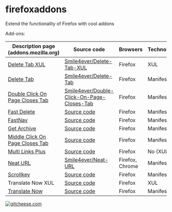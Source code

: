 # firefoxaddons
Extend the functionality of Firefox with cool addons

Add-ons:

| Description page (addons.mozilla.org) | Source code | Browsers | Technology
| ---------------- | ----------- | -------- | --------------------------
| [Delete Tab XUL](https://addons.mozilla.org/firefox/addon/delete-tab-xul/) | [Smile4ever/Delete-Tab-XUL](https://github.com/Smile4ever/Delete-Tab-XUL) | Firefox | XUL
| [Delete Tab](https://addons.mozilla.org/firefox/addon/delete-tab/) | [Smile4ever/Delete-Tab](https://github.com/Smile4ever/Delete-Tab) | Firefox | Manifest V2
| [Double Click On Page Closes Tab](https://addons.mozilla.org/nl/firefox/addon/double-click-on-page-close-tab/) | [Smile4ever/Double-Click-On-Page-Closes-Tab](https://github.com/Smile4ever/Double-Click-On-Page-Closes-Tab) | Firefox | Manifest V2
| [Fast Delete](https://addons.mozilla.org/firefox/addon/fast-delete/) | [Source code](https://github.com/Smile4ever/firefoxaddons/tree/master/Fast%20Delete-webext) | Firefox | Manifest V2
| [FastNav](https://addons.mozilla.org/firefox/addon/fastnav/) | [Source code](https://github.com/Smile4ever/firefoxaddons/tree/master/FastNav-webext) | Firefox | Manifest V2
| [Get Archive](https://addons.mozilla.org/firefox/addon/get-archive/) | [Source code](https://github.com/Smile4ever/firefoxaddons/tree/master/GetArchive-webext) | Firefox | Manifest V2
| [Middle Click On Page Closes Tab](https://addons.mozilla.org/firefox/addon/middle-click-on-page-close-tab/) | [Source code](https://github.com/Smile4ever/firefoxaddons/tree/master/Middle%20Click%20On%20Page%20Closes%20Tab-webext) | Firefox | Manifest V2
| [Multi Links Plus](https://addons.mozilla.org/firefox/addon/multi-links-plus/) | [Source code](https://github.com/Smile4ever/firefoxaddons/tree/master/Multi%20Links%20Plus) | Firefox | No (XUL)
| [Neat URL](https://addons.mozilla.org/firefox/addon/neat-url/) | [Smile4ever/Neat-URL](https://github.com/Smile4ever/Neat-URL) | Firefox, Chrome | Manifest V2
| [Scrollkey](https://addons.mozilla.org/firefox/addon/scrollkey/) | [Source code](https://github.com/Smile4ever/firefoxaddons/tree/master/Scrollkey-webext) | Firefox | Manifest V2
| Translate Now XUL | [Source code](https://github.com/Smile4ever/Smile4ever/Translate-Now-XUL) | Firefox | XUL
| [Translate Now](https://addons.mozilla.org/firefox/addon/translate-now/) | [Source code](https://github.com/Smile4ever/firefoxaddons/tree/master/Translate%20Now-webext) | Firefox | Manifest V2

[![gitcheese.com](https://s3.amazonaws.com/gitcheese-ui-master/images/badge.svg)](https://www.gitcheese.com/donate/users/544411/repos/36726603)
